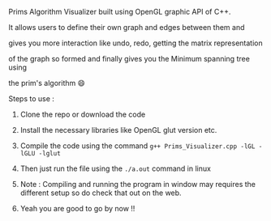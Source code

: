 Prims Algorithm Visualizer built using OpenGL graphic API of C++.

It allows users to define their own graph and edges between them and 

gives you more interaction like undo, redo, getting the matrix representation

of the graph so formed and finally gives you the Minimum spanning tree using 

the prim's algorithm :smile:


Steps to use :

1. Clone the repo or download the code

2. Install the necessary libraries like OpenGL glut version etc.

3. Compile the code using the command `g++ Prims_Visualizer.cpp -lGL -lGLU -lglut`

4. Then just run the file using the `./a.out` command in linux 

5. Note : Compiling and running the program in window may requires the different setup
	      so do check that out on the web.

6. Yeah you are good to go by now !! 





